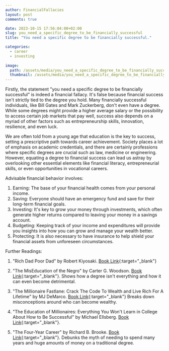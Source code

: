 ```yaml
---
author: FinancialFallacies
layout: post
comments: true

date: 2023-10-15 17:56:04:00+02:00  
slug: you_need_a_specific_degree_to_be_financially_successful
title: "You need a specific degree to be financially successful."

categories:
  - career
  - investing
  
image:
  path: /assets/media/you_need_a_specific_degree_to_be_financially_successful.jpg
  thumbnail: /assets/media/you_need_a_specific_degree_to_be_financially_successful.jpg
---
```


Firstly, the statement "you need a specific degree to be financially successful" is indeed a financial fallacy. It's false because financial success isn't strictly tied to the degree you hold. Many financially successful individuals, like Bill Gates and Mark Zuckerberg, don't even have a degree. While some degrees might provide a higher average salary or the possibility to access certain job markets that pay well, success also depends on a myriad of other factors such as entrepreneurship skills, innovation, resilience, and even luck.

We are often told from a young age that education is the key to success, setting a prescriptive path towards career achievement. Society places a lot of emphasis on academic credentials, and there are certainly professions where specific degrees are crucial such as law, medicine or engineering. However, equating a degree to financial success can lead us astray by overlooking other essential elements like financial literacy, entrepreneurial skills, or even opportunities in vocational careers. 

Advisable financial behavior involves:
1. Earning: The base of your financial health comes from your personal income.
2. Saving: Everyone should have an emergency fund and save for their long-term financial goals.
3. Investing: It's key to grow your money through investments, which often generate higher returns compared to leaving your money in a savings account.
4. Budgeting: Keeping track of your income and expenditures will provide you insights into how you can grow and manage your wealth better.
5. Protecting: It is also necessary to have insurance to help shield your financial assets from unforeseen circumstances.

Further Readings:

1. "Rich Dad Poor Dad" by Robert Kiyosaki. [Book Link](https://www.amazon.com/Rich-Dad-Poor-Teach-Middle/dp/1612680194/ref=nosim?tag=financialfall-20){:target="_blank"}

2. "The MisEducation of the Negro" by Carter G. Woodson. [Book Link](https://www.amazon.com/Mis-Education-Negro-Carter-Godwin-Woodson/dp/086543171X/ref=nosim?tag=financialfall-20){:target="_blank"}.
Shows how a degree isn't everything and how it can even become detrimental.

3. "The Millionaire Fastlane: Crack The Code To Wealth and Live Rich For A Lifetime" by MJ DeMarco. [Book Link](https://www.amazon.com/Millionaire-Fastlane-Crack-Wealth-Lifetime/dp/0984358102/ref=nosim?tag=financialfall-20){:target="_blank"}
Breaks down misconceptions around who can become wealthy.

4. "The Education of Millionaires: Everything You Won't Learn in College About How to Be Successful" by Michael Ellsberg. [Book Link](https://www.amazon.com/Education-Millionaires-Everything-College-Successful/dp/1591845610/ref=nosim?tag=financialfall-20){:target="_blank"}. 

5. "The Four-Year Career" by Richard B. Brooke. [Book Link](https://www.amazon.com/The-Four-Year-Career-audiobook/dp/B01C4UR4KC/ref=nosim?tag=financialfall-20){:target="_blank"}.
Debunks the myth of needing to spend many years and huge amounts of money on a traditional degree.
